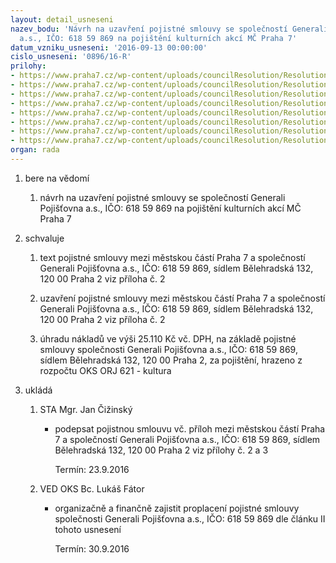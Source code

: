 ```yaml
---
layout: detail_usneseni
nazev_bodu: 'Návrh na uzavření pojistné smlouvy se společností Generali Pojišťovna
  a.s., IČO: 618 59 869 na pojištění kulturních akcí MČ Praha 7'
datum_vzniku_usneseni: '2016-09-13 00:00:00'
cislo_usneseni: '0896/16-R'
prilohy:
- https://www.praha7.cz/wp-content/uploads/councilResolution/Resolutions/28147/export/D_Pojistenikulturnichakci_II_2016_V~104925.docx
- https://www.praha7.cz/wp-content/uploads/councilResolution/Resolutions/28147/export/Pojistnasmlouva_GeneraliPojistovna_a_s~104924.pdf
- https://www.praha7.cz/wp-content/uploads/councilResolution/Resolutions/28147/export/Dotaznik_pro_pojisteni_odpovednosti__zakladni1~104923.pdf
- https://www.praha7.cz/wp-content/uploads/councilResolution/Resolutions/28147/export/Vseobecne_pojistne_podminky_Generali_Pojistovna_a_s~104922.pdf
- https://www.praha7.cz/wp-content/uploads/councilResolution/Resolutions/28147/export/Zvlastni_pojistne_podminky_Generali_Pojistovna_a_s~104921.pdf
- https://www.praha7.cz/wp-content/uploads/councilResolution/Resolutions/28147/export/Proformafaktura~104920.pdf
- https://www.praha7.cz/wp-content/uploads/councilResolution/Resolutions/28147/export/vypis_z_obchodniho_rejstriku_Generali_Pojistovna_a_s~104919.pdf
- https://www.praha7.cz/wp-content/uploads/councilResolution/Resolutions/28147/export/export~297875.pdf
organ: rada
---
```

<ol class="urzList_view" id="urzList">
<li id="" class="urzClass1"><span name="1">bere na vědomí</span> 
<ol class="urzOlClass">
<li id="" class="urzClass2" style="TEXT-ALIGN: left"><span><p>návrh na uzavření pojistné smlouvy se společností Generali Pojišťovna a.s., IČO: 618 59 869 na pojištění kulturních akcí MČ Praha 7</p></span></li></ol></li>
<li id="" class="urzClass1"><span name="24">schvaluje</span> 
<ol class="urzOlClass">
<li id="" class="urzClass2" style="TEXT-ALIGN: left"><span><p>text pojistné smlouvy mezi městskou částí Praha 7 a společností Generali Pojišťovna a.s., IČO: 618 59 869, sídlem Bělehradská 132, 120 00 Praha 2 viz příloha č. 2</p></span></li>
<li id="" class="urzClass2" style="TEXT-ALIGN: left"><span><p>uzavření pojistné smlouvy mezi městskou částí Praha 7 a společností Generali Pojišťovna a.s., IČO: 618 59 869, sídlem Bělehradská 132, 120 00 Praha 2 viz příloha č. 2</p></span></li>
<li id="" class="urzClass2" style="TEXT-ALIGN: left"><span><p>úhradu nákladů ve výši&nbsp;25.110 Kč vč. DPH, na základě pojistné smlouvy společnosti Generali Pojišťovna a.s., IČO: 618 59 869, sídlem Bělehradská 132, 120 00 Praha 2, za pojištění, hrazeno z rozpočtu OKS ORJ 621 - kultura</p></span></li></ol></li><li class="urzClass1" id="urzUkoly"><span name="1">ukládá</span><ol class="urzOlClass"><li class="urzClass2"><span><p>STA Mgr. Jan Čižinský</p></span><ul class="urzUlClass"><li class="urzClass3"><span><p>podepsat pojistnou smlouvu vč. příloh mezi městskou částí Praha 7 a společností Generali Pojišťovna a.s., IČO: 618 59 869, sídlem Bělehradská 132, 120 00 Praha 2 viz přílohy č. 2 a 3</p></span><span class="urzUkolTermin">  Termín:&nbsp;23.9.2016</span></li></ul></li><li class="urzClass2"><span><p>VED OKS Bc. Lukáš Fátor</p></span><ul class="urzUlClass"><li class="urzClass3"><span><p>organizačně a finančně zajistit proplacení pojistné smlouvy společnosti Generali Pojišťovna a.s., IČO: 618 59 869 dle článku II tohoto usnesení</p></span><span class="urzUkolTermin">  Termín:&nbsp;30.9.2016</span></li></ul></li></ol></li>
</ol>